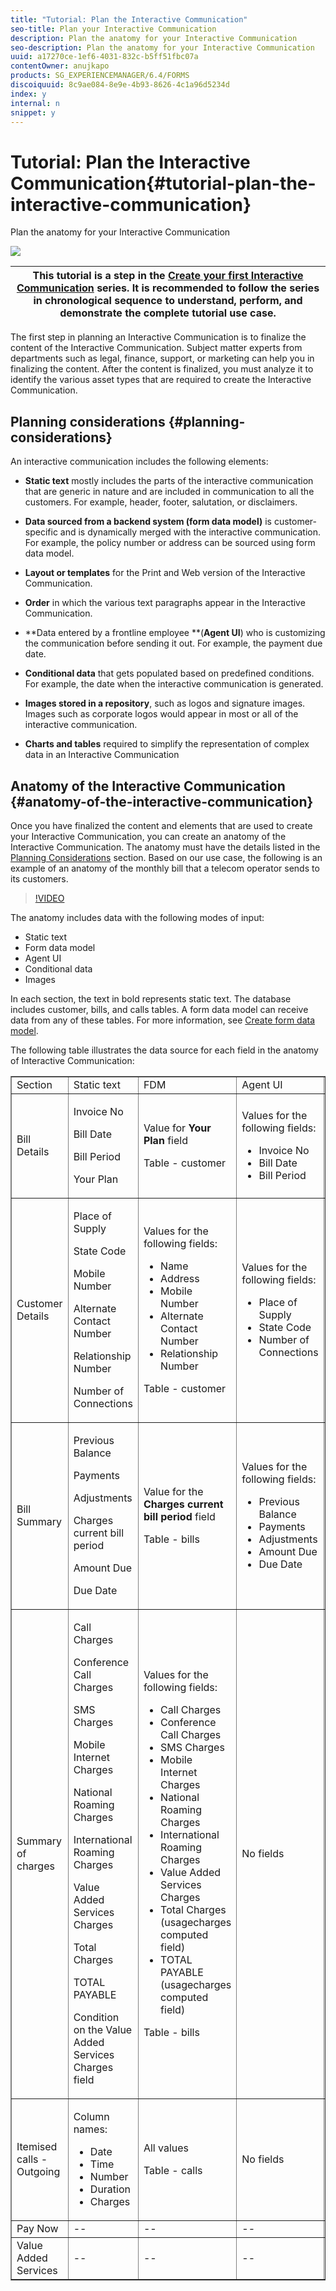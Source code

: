 ```yaml
---
title: "Tutorial: Plan the Interactive Communication"
seo-title: Plan your Interactive Communication
description: Plan the anatomy for your Interactive Communication
seo-description: Plan the anatomy for your Interactive Communication
uuid: a17270ce-1ef6-4031-832c-b5ff51fbc07a
contentOwner: anujkapo
products: SG_EXPERIENCEMANAGER/6.4/FORMS
discoiquuid: 8c9ae084-8e9e-4b93-8626-4c1a96d5234d
index: y
internal: n
snippet: y
---
```


# Tutorial: Plan the Interactive Communication{#tutorial-plan-the-interactive-communication}

Plan the anatomy for your Interactive Communication

 ![](assets/02-create-adaptive-form-%20main-image.png)

| This tutorial is a step in the [Create your first Interactive Communication](../../forms/using/create-your-first-interactive-communication.md) series. It is recommended to follow the series in chronological sequence to understand, perform, and demonstrate the complete tutorial use case. |
|---|

The first step in planning an Interactive Communication is to finalize the content of the Interactive Communication. Subject matter experts from departments such as legal, finance, support, or marketing can help you in finalizing the content. After the content is finalized, you must analyze it to identify the various asset types that are required to create the Interactive Communication.

## Planning considerations {#planning-considerations}

An interactive communication includes the following elements:

* **Static text** mostly includes the parts of the interactive communication that are generic in nature and are included in communication to all the customers. For example, header, footer, salutation, or disclaimers.
* **Data sourced from a backend system (form data model)** is customer-specific and is dynamically merged with the interactive communication. For example, the policy number or address can be sourced using form data model.
* **Layout or templates** for the Print and Web version of the Interactive Communication.
* **Order** in which the various text paragraphs appear in the Interactive Communication.
* **Data entered by a frontline employee **(**Agent UI**) who is customizing the communication before sending it out. For example, the payment due date.

* **Conditional data** that gets populated based on predefined conditions. For example, the date when the interactive communication is generated.
* **Images stored in a repository**, such as logos and signature images. Images such as corporate logos would appear in most or all of the interactive communication.
* **Charts and tables** required to simplify the representation of complex data in an Interactive Communication

## Anatomy of the Interactive Communication {#anatomy-of-the-interactive-communication}

Once you have finalized the content and elements that are used to create your Interactive Communication, you can create an anatomy of the Interactive Communication. The anatomy must have the details listed in the [Planning Considerations](../../forms/using/planning-interactive-communications.md#main-pars-header-515923919) section. Based on our use case, the following is an example of an anatomy of the monthly bill that a telecom operator sends to its customers.

>[!VIDEO](/content/dam/help/en/aem-forms/6-4/anatomy_callouts_flyins.mp4)

The anatomy includes data with the following modes of input:

* Static text
* Form data model
* Agent UI
* Conditional data
* Images

In each section, the text in bold represents static text. The database includes customer, bills, and calls tables. A form data model can receive data from any of these tables. For more information, see [Create form data model](../../forms/using/create-form-data-model0.md).

The following table illustrates the data source for each field in the anatomy of Interactive Communication:

<table border="1" cellpadding="1" cellspacing="0" width="100%"> 
 <tbody>
  <tr>
   <td>Section</td> 
   <td>Static text</td> 
   <td>FDM </td> 
   <td>Agent UI</td> 
   <td>Images</td> 
  </tr>
  <tr>
   <td>Bill Details</td> 
   <td><p>Invoice No</p> <p>Bill Date</p> <p>Bill Period</p> <p>Your Plan</p> </td> 
   <td><p>Value for <strong>Your Plan </strong>field</p> <p>Table - customer</p> </td> 
   <td><p>Values for the following fields:</p> 
    <ul> 
     <li>Invoice No</li> 
     <li>Bill Date</li> 
     <li>Bill Period</li> 
    </ul> <p> </p> </td> 
   <td>--</td> 
  </tr>
  <tr>
   <td>Customer Details</td> 
   <td><p>Place of Supply</p> <p>State Code</p> <p>Mobile Number</p> <p>Alternate Contact Number</p> <p>Relationship Number</p> <p>Number of Connections</p> </td> 
   <td><p>Values for the following fields:</p> 
    <ul> 
     <li>Name</li> 
     <li>Address</li> 
     <li>Mobile Number</li> 
     <li>Alternate Contact Number</li> 
     <li>Relationship Number</li> 
    </ul> <p>Table - customer</p> </td> 
   <td><p>Values for the following fields:</p> 
    <ul> 
     <li>Place of Supply</li> 
     <li>State Code</li> 
     <li>Number of Connections</li> 
    </ul> </td> 
   <td>--</td> 
  </tr>
  <tr>
   <td>Bill Summary</td> 
   <td><p>Previous Balance</p> <p>Payments</p> <p>Adjustments</p> <p>Charges current bill period</p> <p>Amount Due</p> <p>Due Date</p> </td> 
   <td><p>Value for the <strong>Charges current bill period </strong> field</p> <p>Table - bills</p> </td> 
   <td><p>Values for the following fields:</p> 
    <ul> 
     <li>Previous Balance</li> 
     <li>Payments</li> 
     <li>Adjustments</li> 
     <li>Amount Due</li> 
     <li>Due Date</li> 
    </ul> </td> 
   <td>--</td> 
  </tr>
  <tr>
   <td>Summary of charges</td> 
   <td><p>Call Charges</p> <p>Conference Call Charges</p> <p>SMS Charges </p> <p>Mobile Internet Charges</p> <p>National Roaming Charges</p> <p>International Roaming Charges</p> <p>Value Added Services Charges</p> <p>Total Charges</p> <p>TOTAL PAYABLE</p> <p>Condition on the Value Added Services Charges field</p> </td> 
   <td><p>Values for the following fields:</p> 
    <ul> 
     <li>Call Charges</li> 
     <li>Conference Call Charges</li> 
     <li>SMS Charges </li> 
     <li>Mobile Internet Charges</li> 
     <li>National Roaming Charges</li> 
     <li>International Roaming Charges</li> 
     <li>Value Added Services Charges</li> 
     <li>Total Charges (usagecharges computed field)</li> 
     <li>TOTAL PAYABLE (usagecharges computed field)</li> 
    </ul> <p>Table - bills</p> </td> 
   <td>No fields</td> 
   <td>--</td> 
  </tr>
  <tr>
   <td>Itemised calls - Outgoing</td> 
   <td><p>Column names:</p> 
    <ul> 
     <li>Date</li> 
     <li>Time</li> 
     <li>Number</li> 
     <li>Duration</li> 
     <li>Charges</li> 
    </ul> </td> 
   <td><p>All values</p> <p>Table - calls</p> </td> 
   <td>No fields</td> 
   <td>--</td> 
  </tr>
  <tr>
   <td>Pay Now</td> 
   <td>--</td> 
   <td>--</td> 
   <td>--</td> 
   <td>PayNow</td> 
  </tr>
  <tr>
   <td>Value Added Services</td> 
   <td>--</td> 
   <td>--</td> 
   <td>--</td> 
   <td>ValueAddedServices</td> 
  </tr>
 </tbody>
</table>

